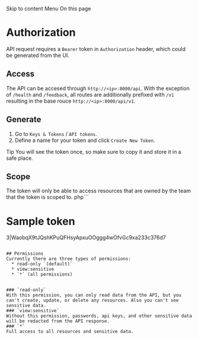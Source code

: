 Skip to content
Menu
On this page
# Authorization ​
API request requires a `Bearer` token in `Authorization` header, which could be generated from the UI.
## Access ​
The API can be accesed through `http://<ip>:8000/api`.
With the exception of `/health` and `/feedback`, all routes are additionally prefixed with `/v1` resulting in the base rouce `http://<ip>:8000/api/v1`.
## Generate ​
  1. Go to `Keys & Tokens` / `API tokens`.
  2. Define a name for your token and click `Create New Token`.


Tip
You will see the token once, so make sure to copy it and store it in a safe place.
## Scope ​
The token will only be able to access resources that are owned by the team that the token is scoped to.
php```
# Sample token
3|WaobqX9tJQshKPuQFHsyApxuOOggg4wOfvGc9xa233c376d7
```

## Permissions ​
Currently there are three types of permissions:
  * read-only `(default)`
  * view:sensitive
  * `*` (all permissions)


### `read-only` ​
With this permission, you can only read data from the API, but you can't create, update, or delete any resources. Also you can't see sensitive data.
### `view:sensitive` ​
Without this permission, passwords, api keys, and other sensitive data will be redacted from the API response.
### `*` ​
Full access to all resources and sensitive data.
